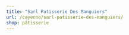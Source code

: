 ```yaml
---
title: "Sarl Patisserie Des Manguiers"
url: /cayenne/sarl-patisserie-des-manguiers/
shop: pâtisserie
---
```

